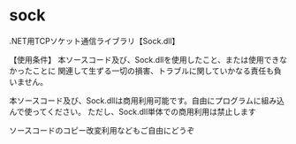 # sock
.NET用TCPソケット通信ライブラリ【Sock.dll】

【使用条件】
本ソースコード及び、Sock.dllを使用したこと、または使用できなかったことに
関連して生ずる一切の損害、トラブルに関していかなる責任も負いません。

本ソースコード及び、Sock.dllは商用利用可能です。自由にプログラムに組み込んで使ってください。
ただし、Sock.dll単体での商用利用は禁止します

ソースコードのコピー改変利用などもご自由にどうぞ
